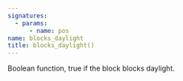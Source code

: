 ```yaml
---
signatures:
  - params:
      - name: pos
name: blocks_daylight
title: blocks_daylight()
---
```



Boolean function, true if the block blocks daylight.
